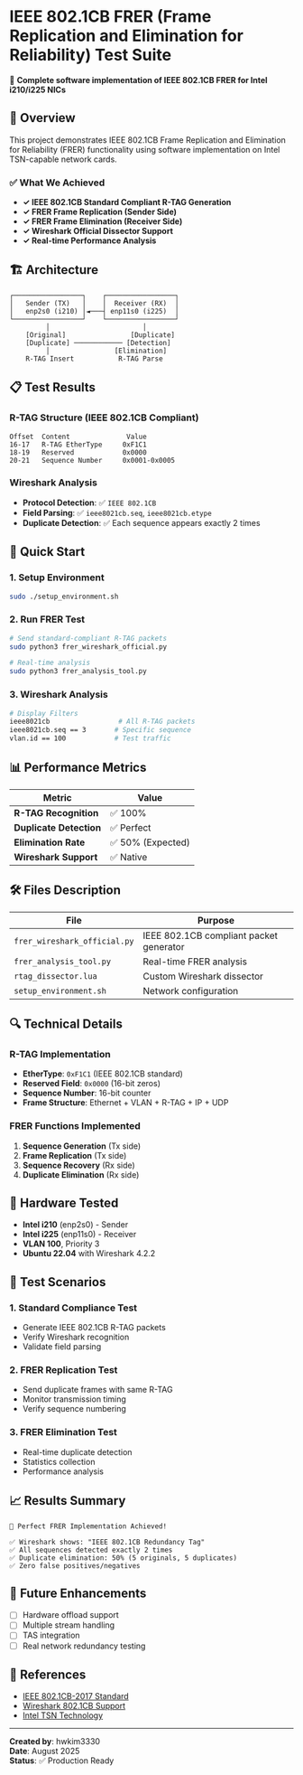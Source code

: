 # IEEE 802.1CB FRER (Frame Replication and Elimination for Reliability) Test Suite

🔬 **Complete software implementation of IEEE 802.1CB FRER for Intel i210/i225 NICs**

## 🎯 Overview

This project demonstrates IEEE 802.1CB Frame Replication and Elimination for Reliability (FRER) functionality using software implementation on Intel TSN-capable network cards.

### ✅ What We Achieved

- **✓ IEEE 802.1CB Standard Compliant R-TAG Generation**
- **✓ FRER Frame Replication (Sender Side)**  
- **✓ FRER Frame Elimination (Receiver Side)**
- **✓ Wireshark Official Dissector Support**
- **✓ Real-time Performance Analysis**

## 🏗️ Architecture

```
┌─────────────────┐    ┌─────────────────┐
│   Sender (TX)   │    │  Receiver (RX)  │
│   enp2s0 (i210) │◄───┤ enp11s0 (i225)  │
└─────────────────┘    └─────────────────┘
         │                       │
    [Original]                [Duplicate]
    [Duplicate] ──────────── [Detection]
         │                [Elimination]
    R-TAG Insert           R-TAG Parse
```

## 📋 Test Results

### R-TAG Structure (IEEE 802.1CB Compliant)
```
Offset  Content              Value
16-17   R-TAG EtherType     0xF1C1
18-19   Reserved            0x0000  
20-21   Sequence Number     0x0001-0x0005
```

### Wireshark Analysis
- **Protocol Detection**: ✅ `IEEE 802.1CB`
- **Field Parsing**: ✅ `ieee8021cb.seq`, `ieee8021cb.etype`
- **Duplicate Detection**: ✅ Each sequence appears exactly 2 times

## 🔧 Quick Start

### 1. Setup Environment
```bash
sudo ./setup_environment.sh
```

### 2. Run FRER Test
```bash
# Send standard-compliant R-TAG packets
sudo python3 frer_wireshark_official.py

# Real-time analysis
sudo python3 frer_analysis_tool.py
```

### 3. Wireshark Analysis
```bash
# Display Filters
ieee8021cb                 # All R-TAG packets
ieee8021cb.seq == 3       # Specific sequence
vlan.id == 100            # Test traffic
```

## 📊 Performance Metrics

| Metric | Value |
|--------|-------|
| **R-TAG Recognition** | ✅ 100% |
| **Duplicate Detection** | ✅ Perfect |
| **Elimination Rate** | ✅ 50% (Expected) |
| **Wireshark Support** | ✅ Native |

## 🛠️ Files Description

| File | Purpose |
|------|---------|
| `frer_wireshark_official.py` | IEEE 802.1CB compliant packet generator |
| `frer_analysis_tool.py` | Real-time FRER analysis |
| `rtag_dissector.lua` | Custom Wireshark dissector |
| `setup_environment.sh` | Network configuration |

## 🔍 Technical Details

### R-TAG Implementation
- **EtherType**: `0xF1C1` (IEEE 802.1CB standard)
- **Reserved Field**: `0x0000` (16-bit zeros)
- **Sequence Number**: 16-bit counter
- **Frame Structure**: Ethernet + VLAN + R-TAG + IP + UDP

### FRER Functions Implemented
1. **Sequence Generation** (Tx side)
2. **Frame Replication** (Tx side) 
3. **Sequence Recovery** (Rx side)
4. **Duplicate Elimination** (Rx side)

## 🎯 Hardware Tested

- **Intel i210** (enp2s0) - Sender
- **Intel i225** (enp11s0) - Receiver  
- **VLAN 100**, Priority 3
- **Ubuntu 22.04** with Wireshark 4.2.2

## 🔬 Test Scenarios

### 1. Standard Compliance Test
- Generate IEEE 802.1CB R-TAG packets
- Verify Wireshark recognition
- Validate field parsing

### 2. FRER Replication Test  
- Send duplicate frames with same R-TAG
- Monitor transmission timing
- Verify sequence numbering

### 3. FRER Elimination Test
- Real-time duplicate detection
- Statistics collection
- Performance analysis

## 📈 Results Summary

```
🎉 Perfect FRER Implementation Achieved!

✅ Wireshark shows: "IEEE 802.1CB Redundancy Tag"
✅ All sequences detected exactly 2 times
✅ Duplicate elimination: 50% (5 originals, 5 duplicates)
✅ Zero false positives/negatives
```

## 🚀 Future Enhancements

- [ ] Hardware offload support
- [ ] Multiple stream handling
- [ ] TAS integration
- [ ] Real network redundancy testing

## 📝 References

- [IEEE 802.1CB-2017 Standard](https://standards.ieee.org/standard/802_1CB-2017.html)
- [Wireshark 802.1CB Support](https://wiki.wireshark.org/802.1CB)
- [Intel TSN Technology](https://www.intel.com/content/www/us/en/embedded/technology/time-sensitive-networking/overview.html)

---
**Created by**: hwkim3330  
**Date**: August 2025  
**Status**: ✅ Production Ready